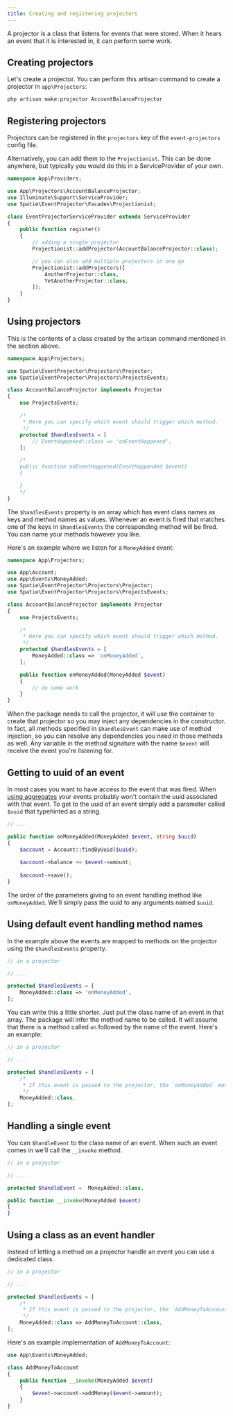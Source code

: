 ```yaml
---
title: Creating and registering projectors
---
```


A projector is a class that listens for events that were stored. When it hears an event that it is interested in, it can perform some work.

## Creating projectors

Let's create a projector. You can perform this artisan command to create a projector in `app\Projectors`:

```php
php artisan make:projector AccountBalanceProjector
```

## Registering projectors

Projectors can be registered in the `projectors` key of the `event-projectors` config file.

Alternatively, you can add them to the `Projectionist`. This can be done anywhere, but typically you would do this in a ServiceProvider of your own.

```php
namespace App\Providers;

use App\Projectors\AccountBalanceProjector;
use Illuminate\Support\ServiceProvider;
use Spatie\EventProjector\Facades\Projectionist;

class EventProjectorServiceProvider extends ServiceProvider
{
    public function register()
    {
        // adding a single projector
        Projectionist::addProjector(AccountBalanceProjector::class);

        // you can also add multiple projectors in one go
        Projectionist::addProjectors([
            AnotherProjector::class,
            YetAnotherProjector::class,
        ]);
    }
}
```

## Using projectors

This is the contents of a class created by the artisan command mentioned in the section above.

```php
namespace App\Projectors;

use Spatie\EventProjector\Projectors\Projector;
use Spatie\EventProjector\Projectors\ProjectsEvents;

class AccountBalanceProjector implements Projector
{
    use ProjectsEvents;

    /*
     * Here you can specify which event should trigger which method.
     */
    protected $handlesEvents = [
        // EventHappened::class => 'onEventHappened',
    ];

    /*
    public function onEventHappened(EventHappended $event)
    {

    }
    */
}
```

The `$handlesEvents` property is an array which has event class names as keys and method names as values. Whenever an event is fired that matches one of the keys in `$handlesEvents` the corresponding method will be fired. You can name your methods however you like.

Here's an example where we listen for a `MoneyAdded` event:

```php
namespace App\Projectors;

use App\Account;
use App\Events\MoneyAdded;
use Spatie\EventProjector\Projectors\Projector;
use Spatie\EventProjector\Projectors\ProjectsEvents;

class AccountBalanceProjector implements Projector
{
    use ProjectsEvents;

    /*
     * Here you can specify which event should trigger which method.
     */
    protected $handlesEvents = [
        MoneyAdded::class => 'onMoneyAdded',
    ];

    public function onMoneyAdded(MoneyAdded $event)
    {
        // do some work
    }
}
```

When the package needs to call the projector, it will use the container to create that projector so you may inject any dependencies in the constructor. In fact, all methods specified in `$handlesEvent` can make use of method injection, so you can resolve any dependencies you need in those methods as well. Any variable in the method signature with the name `$event` will receive the event you're listening for.

## Getting to uuid of an event

In most cases you want to have access to the event that was fired. When [using aggregates]() your events probably won't contain the uuid associated with that event. To get to the uuid of an event simply add a parameter called `$uuid` that typehinted as a string. 

```php
// ...

public function onMoneyAdded(MoneyAdded $event, string $uuid)
{
    $account = Account::findByUuid($uuid);
    
    $account->balance += $event->amount;
    
    $account->save();
}
```

The order of the parameters giving to an event handling method like `onMoneyAdded`. We'll simply pass the uuid to any arguments named `$uuid`.


## Using default event handling method names

In the example above the events are mapped to methods on the projector using the `$handlesEvents` property.

```php
// in a projector

// ...

protected $handlesEvents = [
    MoneyAdded::class => 'onMoneyAdded',
];
```

You can write this a little shorter. Just put the class name of an event in that array. The package will infer the method name to be called. It will assume that there is a method called `on` followed by the name of the event. Here's an example:

```php
// in a projector

// ...

protected $handlesEvents = [
    /*
     * If this event is passed to the projector, the `onMoneyAdded` method will be called.
     */ 
    MoneyAdded::class,
];
```

## Handling a single event

You can `$handleEvent` to the class name of an event. When such an event comes in we'll call the `__invoke` method. 

```php
// in a projector

// ...

protected $handleEvent =  MoneyAdded::class,

public function __invoke(MoneyAdded $event)
{
}
```

## Using a class as an event handler

Instead of letting a method on a projector handle an event you can use a dedicated class.

```php
// in a projector

// ...

protected $handlesEvents = [
    /*
     * If this event is passed to the projector, the `AddMoneyToAccount` class will be called.
     */ 
    MoneyAdded::class => AddMoneyToAccount::class,
];
```

Here's an example implementation of `AddMoneyToAccount`:

```php
use App\Events\MoneyAdded;

class AddMoneyToAccount
{
    public function __invoke(MoneyAdded $event)
    {
        $event->account->addMoney($event->amount);
    }
}
```


